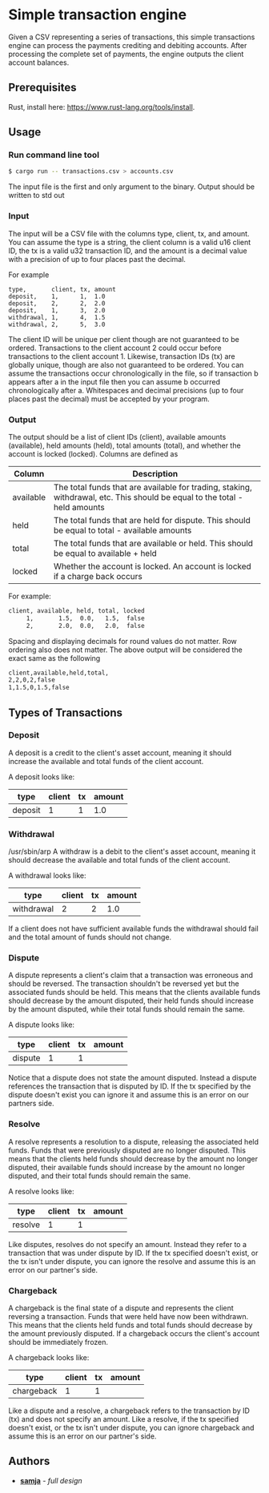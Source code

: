 # Simple transaction engine

Given a CSV representing a series of transactions, this simple transactions engine
can process the payments crediting and debiting accounts. After processing the complete set
of payments, the engine outputs the client account balances.


## Prerequisites

Rust, install here: https://www.rust-lang.org/tools/install.


## Usage

### Run command line tool

```sh
$ cargo run -- transactions.csv > accounts.csv
```

The input file is the first and only argument to the binary. Output should be written to std out


### Input

The input will be a CSV file with the columns type, client, tx, and amount. You can assume the
type is a string, the client column is a valid u16 client ID, the tx is a valid u32 transaction ID, and
the amount is a decimal value with a precision of up to four places past the decimal.

For example
```csv
type,       client, tx, amount
deposit,    1,      1,  1.0
deposit,    2,      2,  2.0
deposit,    1,      3,  2.0
withdrawal, 1,      4,  1.5
withdrawal, 2,      5,  3.0
```

The client ID will be unique per client though are not guaranteed to be ordered. Transactions to
the client account 2 could occur before transactions to the client account 1. Likewise,
transaction IDs (tx) are globally unique, though are also not guaranteed to be ordered. You can
assume the transactions occur chronologically in the file, so if transaction b appears after a in
the input file then you can assume b occurred chronologically after a. Whitespaces and decimal
precisions (up to four places past the decimal) must be accepted by your program.


### Output

The output should be a list of client IDs (client), available amounts (available), held amounts
(held), total amounts (total), and whether the account is locked (locked). Columns are defined
as

| Column    | Description                                                                                                                |
| --------- | -------------------------------------------------------------------------------------------------------------------------- |
| available | The total funds that are available for trading, staking, withdrawal, etc. This should be equal to the total - held amounts |
| held      | The total funds that are held for dispute. This should be equal to total - available amounts                               |
| total     | The total funds that are available or held. This should be equal to available + held                                       |
| locked    | Whether the account is locked. An account is locked if a charge back occurs                                                |

For example:

```sh
client, available, held, total, locked
     1,       1.5,  0.0,   1.5,  false
     2,       2.0,  0.0,   2.0,  false
```

Spacing and displaying decimals for round values do not matter. Row ordering also does not
matter. The above output will be considered the exact same as the following

```sh
client,available,held,total,
2,2,0,2,false
1,1.5,0,1.5,false
```


## Types of Transactions

### Deposit

A deposit is a credit to the client's asset account, meaning it should increase the available and
total funds of the client account.

A deposit looks like:

| type    | client | tx  | amount |
| ------- | ------ | --- | ------ |
| deposit | 1      | 1   | 1.0    |


### Withdrawal
/usr/sbin/arp
A withdraw is a debit to the client's asset account, meaning it should decrease the available and
total funds of the client account.

A withdrawal looks like:

| type       | client | tx  | amount |
| ---------- | ------ | --- | ------ |
| withdrawal | 2      | 2   | 1.0    |

If a client does not have sufficient available funds the withdrawal should fail and the total amount
of funds should not change.


### Dispute

A dispute represents a client's claim that a transaction was erroneous and should be reversed.
The transaction shouldn't be reversed yet but the associated funds should be held. This means
that the clients available funds should decrease by the amount disputed, their held funds should
increase by the amount disputed, while their total funds should remain the same.

A dispute looks like:

| type    | client | tx  | amount |
| ------- | ------ | --- | ------ |
| dispute | 1      | 1   |        |

Notice that a dispute does not state the amount disputed. Instead a dispute references the
transaction that is disputed by ID. If the tx specified by the dispute doesn't exist you can ignore it
and assume this is an error on our partners side.


### Resolve

A resolve represents a resolution to a dispute, releasing the associated held funds. Funds that
were previously disputed are no longer disputed. This means that the clients held funds should
decrease by the amount no longer disputed, their available funds should increase by the
amount no longer disputed, and their total funds should remain the same.

A resolve looks like:

| type    | client | tx  | amount |
| ------- | ------ | --- | ------ |
| resolve | 1      | 1   |        |

Like disputes, resolves do not specify an amount. Instead they refer to a transaction that was
under dispute by ID. If the tx specified doesn't exist, or the tx isn't under dispute, you can ignore
the resolve and assume this is an error on our partner's side.


### Chargeback

A chargeback is the final state of a dispute and represents the client reversing a transaction.
Funds that were held have now been withdrawn. This means that the clients held funds and
total funds should decrease by the amount previously disputed. If a chargeback occurs the
client's account should be immediately frozen.

A chargeback looks like:

| type       | client | tx  | amount |
| ---------- | ------ | --- | ------ |
| chargeback | 1      | 1   |        |

Like a dispute and a resolve, a chargeback refers to the transaction by ID (tx) and does not
specify an amount. Like a resolve, if the tx specified doesn't exist, or the tx isn't under dispute,
you can ignore chargeback and assume this is an error on our partner's side.


## Authors

* **[samja](sam.jaques@me.com)** - *full design*
